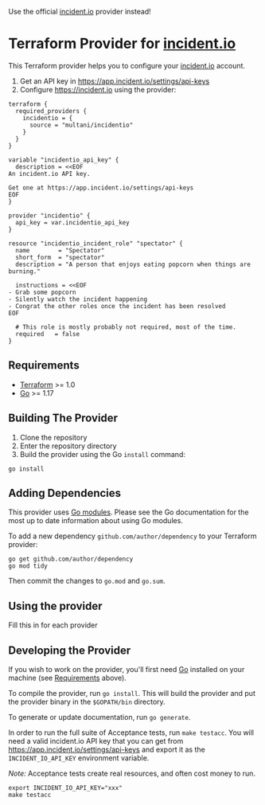 Use the official [incident.io](https://registry.terraform.io/providers/incident-io/incident/latest) provider instead!


# Terraform Provider for [incident.io](https://incident.io)

This Terraform provider helps you to configure your [incident.io](https://incident.io) account.

1. Get an API key in https://app.incident.io/settings/api-keys
2. Configure https://incident.io using the provider:

```hcl
terraform {
  required_providers {
    incidentio = {
      source = "multani/incidentio"
    }
  }
}

variable "incidentio_api_key" {
  description = <<EOF
An incident.io API key.

Get one at https://app.incident.io/settings/api-keys
EOF
}

provider "incidentio" {
  api_key = var.incidentio_api_key
}

resource "incidentio_incident_role" "spectator" {
  name        = "Spectator"
  short_form  = "spectator"
  description = "A person that enjoys eating popcorn when things are burning."

  instructions = <<EOF
- Grab some popcorn
- Silently watch the incident happening
- Congrat the other roles once the incident has been resolved
EOF

  # This role is mostly probably not required, most of the time.
  required   = false
}
```

## Requirements

- [Terraform](https://www.terraform.io/downloads.html) >= 1.0
- [Go](https://golang.org/doc/install) >= 1.17

## Building The Provider

1. Clone the repository
1. Enter the repository directory
1. Build the provider using the Go `install` command:

```shell
go install
```

## Adding Dependencies

This provider uses [Go modules](https://github.com/golang/go/wiki/Modules).
Please see the Go documentation for the most up to date information about using Go modules.

To add a new dependency `github.com/author/dependency` to your Terraform provider:

```shell
go get github.com/author/dependency
go mod tidy
```

Then commit the changes to `go.mod` and `go.sum`.

## Using the provider

Fill this in for each provider

## Developing the Provider

If you wish to work on the provider, you'll first need [Go](http://www.golang.org) installed on your machine (see [Requirements](#requirements) above).

To compile the provider, run `go install`. This will build the provider and put the provider binary in the `$GOPATH/bin` directory.

To generate or update documentation, run `go generate`.

In order to run the full suite of Acceptance tests, run `make testacc`. You will
need a valid incident.io API key that you can get from
https://app.incident.io/settings/api-keys and export it as the `INCIDENT_IO_API_KEY` environment variable.

*Note:* Acceptance tests create real resources, and often cost money to run.

```shell
export INCIDENT_IO_API_KEY="xxx"
make testacc
```
